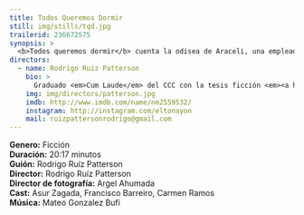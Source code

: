 ```yaml
---
title: Todos Queremos Dormir
still: img/stills/tqd.jpg
trailerid: 236672575
synopsis: >
  <b>Todos queremos dormir</b> cuenta la odisea de Araceli, una empleada doméstica, la tarde que descubre que su hija Sonia ha desaparecido. Después de encontrar muchas trabas por parte del sistema judicial, decide buscarla ella misma. Araceli tendrá que insertarse en el mundo de la corrupción y hacer hasta lo impensable si pretende recuperarla.
directors:
  - name: Rodrigo Ruiz Patterson
    bio: >
      Graduado <em>Cum Laude</em> del CCC con la tesis ficción <em><a href="https://www.youtube.com/watch?v=IpPrRqnBSXU&t=3s" target="_blank">Australia</a></em> por la cual fue nominado al <em>Ariel</em> en 2017 y ganó el premio de <em>Mejor Cortometraje Latinoamericano de Ficción</em> en el Festival Internacional de Cine del Desierto. Además dirigió los cortometrajes <em>En el Camino, Vendetta, Berrettas y Pop, Chicklick</em> y <em>Paradisio</em>; este último fue selección oficial de más de 10 festivales de cine internacionales, entre ellos <em>Cannes</em>, <em>Raindance</em>, <em>La Habana</em> y <em>Morelia</em>
    img: img/directors/patterson.jpg
    imdb: http://www.imdb.com/name/nm2559532/
    instagram: http://instagram.com/eltonayon
    mail: ruizpattersonrodrigo@gmail.com
---
```


<b>Genero:</b> Ficción<br>
<b>Duración:</b> 20:17 minutos<br>
<b>Guión:</b> Rodrigo Ruíz Patterson<br>
<b>Director:</b> Rodrigo Ruíz Patterson<br>
<b>Director de fotografía:</b> Argel Ahumada<br>
<b>Cast:</b> Asur Zagada, Francisco Barreiro, Carmen Ramos<br>
<b>Música:</b> Mateo Gonzalez Bufi<br>
